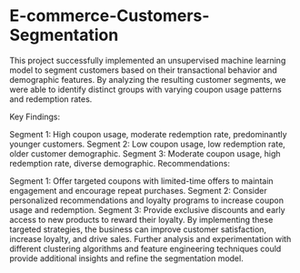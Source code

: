 # E-commerce-Customers-Segmentation

This project successfully implemented an unsupervised machine learning model to segment customers based on their transactional behavior and demographic features. By analyzing the resulting customer segments, we were able to identify distinct groups with varying coupon usage patterns and redemption rates.

Key Findings:

Segment 1: High coupon usage, moderate redemption rate, predominantly younger customers.
Segment 2: Low coupon usage, low redemption rate, older customer demographic.
Segment 3: Moderate coupon usage, high redemption rate, diverse demographic.
Recommendations:

Segment 1: Offer targeted coupons with limited-time offers to maintain engagement and encourage repeat purchases.
Segment 2: Consider personalized recommendations and loyalty programs to increase coupon usage and redemption.
Segment 3: Provide exclusive discounts and early access to new products to reward their loyalty.
By implementing these targeted strategies, the business can improve customer satisfaction, increase loyalty, and drive sales. Further analysis and experimentation with different clustering algorithms and feature engineering techniques could provide additional insights and refine the segmentation model.

